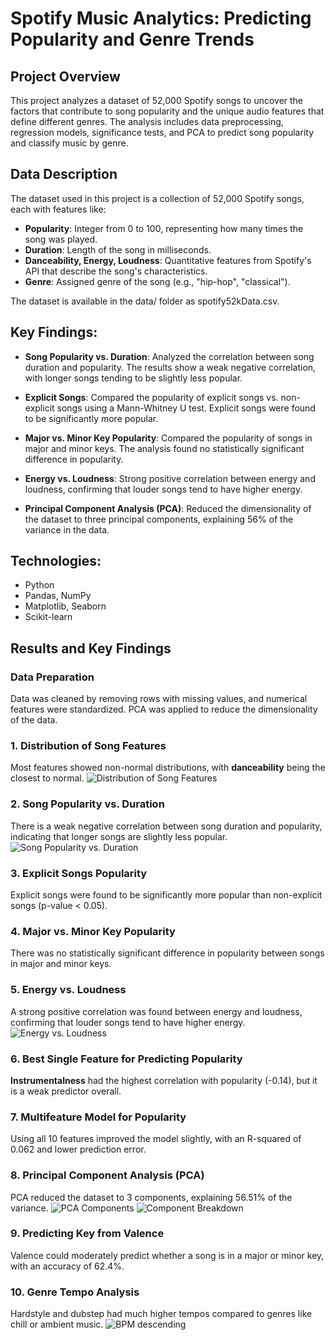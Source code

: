 # Spotify Music Analytics: Predicting Popularity and Genre Trends

## Project Overview
This project analyzes a dataset of 52,000 Spotify songs to uncover the factors that contribute to song popularity and the unique audio features that define different genres. The analysis includes data preprocessing, regression models, significance tests, and PCA to predict song popularity and classify music by genre.

## Data Description 
The dataset used in this project is a collection of 52,000 Spotify songs, each with features like:

- **Popularity**: Integer from 0 to 100, representing how many times the song was played.
- **Duration**: Length of the song in milliseconds.
- **Danceability, Energy, Loudness**: Quantitative features from Spotify's API that describe the song's characteristics.
- **Genre**: Assigned genre of the song (e.g., "hip-hop", "classical").

The dataset is available in the data/ folder as spotify52kData.csv.
## Key Findings:
- **Song Popularity vs. Duration**: Analyzed the correlation between song duration and popularity. The results show a weak negative correlation, with longer songs tending to be slightly less popular.

- **Explicit Songs**: Compared the popularity of explicit songs vs. non-explicit songs using a Mann-Whitney U test. Explicit songs were found to be significantly more popular.

- **Major vs. Minor Key Popularity**: Compared the popularity of songs in major and minor keys. The analysis found no statistically significant difference in popularity.

- **Energy vs. Loudness**: Strong positive correlation between energy and loudness, confirming that louder songs tend to have higher energy.

- **Principal Component Analysis (PCA)**: Reduced the dimensionality of the dataset to three principal components, explaining 56% of the variance in the data.


## Technologies:
* Python
* Pandas, NumPy
* Matplotlib, Seaborn
* Scikit-learn

## Results and Key Findings

### Data Preparation
Data was cleaned by removing rows with missing values, and numerical features were standardized. PCA was applied to reduce the dimensionality of the data.

### 1. Distribution of Song Features
Most features showed non-normal distributions, with **danceability** being the closest to normal.
![Distribution of Song Features](images/Song%20Feature%20Distributions.png)

### 2. Song Popularity vs. Duration
There is a weak negative correlation between song duration and popularity, indicating that longer songs are slightly less popular.
![Song Popularity vs. Duration](images/Song%20Duration%20vs%20Popularity.png)

### 3. Explicit Songs Popularity
Explicit songs were found to be significantly more popular than non-explicit songs (p-value < 0.05).

### 4. Major vs. Minor Key Popularity
There was no statistically significant difference in popularity between songs in major and minor keys.

### 5. Energy vs. Loudness
A strong positive correlation was found between energy and loudness, confirming that louder songs tend to have higher energy.
![Energy vs. Loudness](images/Loudness%20and%20Energy.png)

### 6. Best Single Feature for Predicting Popularity
**Instrumentalness** had the highest correlation with popularity (-0.14), but it is a weak predictor overall.

### 7. Multifeature Model for Popularity
Using all 10 features improved the model slightly, with an R-squared of 0.062 and lower prediction error.

### 8. Principal Component Analysis (PCA)
PCA reduced the dataset to 3 components, explaining 56.51% of the variance.
![PCA Components](images/Eigenvalue%20PCA.png)
![Component Breakdown](images/Component%20Breakdown.png)

### 9. Predicting Key from Valence
Valence could moderately predict whether a song is in a major or minor key, with an accuracy of 62.4%.

### 10. Genre Tempo Analysis
Hardstyle and dubstep had much higher tempos compared to genres like chill or ambient music.
![BPM descending](images/BPM%20descending.png)

